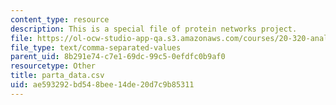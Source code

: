```yaml
---
content_type: resource
description: This is a special file of protein networks project.
file: https://ol-ocw-studio-app-qa.s3.amazonaws.com/courses/20-320-analysis-of-biomolecular-and-cellular-systems-fall-2012/ae593292bd548bee14de20d7c9b85311_parta_data.csv
file_type: text/comma-separated-values
parent_uid: 8b291e74-c7e1-69dc-99c5-0efdfc0b9af0
resourcetype: Other
title: parta_data.csv
uid: ae593292-bd54-8bee-14de-20d7c9b85311
---
```

